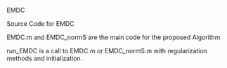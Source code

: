 EMDC

Source Code for EMDC

EMDC.m and EMDC_normS are the main code for the proposed Algorithm 

run_EMDC is a call to EMDC.m or EMDC_normS.m with regularization methods and initialization.

